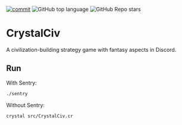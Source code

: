 [![commit](https://img.shields.io/github/last-commit/AegisDigital/CrystalCiv?style=for-the-badge)](https://github.com/AegisDigitial/CrystalCiv)
![GitHub top language](https://img.shields.io/github/languages/top/AegisDigital/CrystalCiv?style=for-the-badge)
![GitHub Repo stars](https://img.shields.io/github/stars/AegisDigital/CrystalCiv?style=for-the-badge)

# CrystalCiv
A civilization-building strategy game with fantasy aspects in Discord.

## Run
With Sentry:
```bash
./sentry
```

Without Sentry:
```bash
crystal src/CrystalCiv.cr
```